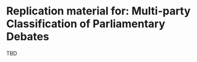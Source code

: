 Replication material for: Multi-party Classification of Parliamentary
Debates
================

TBD
